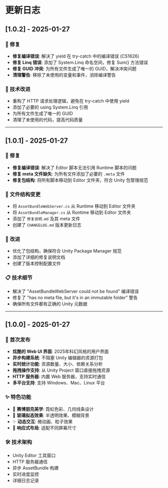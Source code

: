# 更新日志

## [1.0.2] - 2025-01-27

### 🔧 修复
- **修复编译错误**: 解决了 yield 在 try-catch 中的编译错误 (CS1626)
- **修复 Linq 错误**: 添加了 System.Linq 命名空间，修复 Sum() 方法错误
- **修复 GUID 冲突**: 为所有文件生成了唯一的 GUID，解决冲突问题
- **清理警告**: 移除了未使用的变量和事件，消除编译警告

### 🎯 技术改进
- 重构了 HTTP 请求处理逻辑，避免在 try-catch 中使用 yield
- 添加了必要的 using System.Linq 引用
- 为所有文件生成了唯一的 GUID
- 清理了未使用的代码，提高代码质量

---

## [1.0.1] - 2025-01-27

### 🔧 修复
- **修复编译错误**: 解决了 Editor 脚本无法引用 Runtime 脚本的问题
- **修复 meta 文件缺失**: 为所有文件添加了必要的 `.meta` 文件
- **修复包结构**: 将所有脚本移动到 Editor 文件夹，符合 Unity 包管理规范

### 📁 文件结构变更
- 将 `AssetBundleWebServer.cs` 从 Runtime 移动到 Editor 文件夹
- 将 `AssetBundleManager.cs` 从 Runtime 移动到 Editor 文件夹
- 添加了 `修复说明.md` 及其 meta 文件
- 创建了 `CHANGELOG.md` 版本更新日志

### 🎯 改进
- 优化了包结构，确保符合 Unity Package Manager 规范
- 添加了详细的修复说明文档
- 创建了版本控制配置文件

### 📋 技术细节
- 解决了 "AssetBundleWebServer could not be found" 编译错误
- 修复了 "has no meta file, but it's in an immutable folder" 警告
- 确保所有文件都有正确的 Unity 元数据

---

## [1.0.0] - 2025-01-27

### 🎉 首次发布
- **炫酷的 Web UI 界面**: 2025年科幻风格的用户界面
- **异步构建系统**: 不阻塞 Unity 编辑器的资源打包
- **实时统计功能**: 资源数量、大小、依赖关系分析
- **拖拽操作支持**: 从 Unity Project 窗口直接拖拽资源
- **HTTP 服务器**: 内置 Web 服务器，支持实时通信
- **多平台支持**: 支持 Windows、Mac、Linux 平台

### ✨ 特色功能
- 🌈 **赛博朋克美学**: 霓虹色彩、几何线条设计
- 🔮 **玻璃拟态效果**: 半透明效果、模糊背景
- ✨ **动态交互**: 微动画、粒子效果
- 📱 **响应式布局**: 适配不同屏幕尺寸

### 🛠️ 技术架构
- Unity Editor 工具窗口
- HTTP 服务器通信
- 异步 AssetBundle 构建
- 实时进度监控
- 详细日志记录
